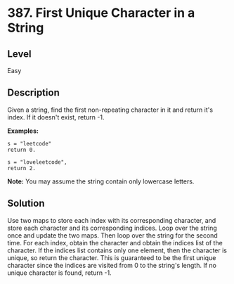 # 387. First Unique Character in a String
## Level
Easy

## Description
Given a string, find the first non-repeating character in it and return it's index. If it doesn't exist, return -1.

**Examples:**
```
s = "leetcode"
return 0.

s = "loveleetcode",
return 2.
```

**Note:** You may assume the string contain only lowercase letters.

## Solution
Use two maps to store each index with its corresponding character, and store each character and its corresponding indices. Loop over the string once and update the two maps. Then loop over the string for the second time. For each index, obtain the character and obtain the indices list of the character. If the indices list contains only one element, then the character is unique, so return the character. This is guaranteed to be the first unique character since the indices are visited from 0 to the string's length. If no unique character is found, return -1.
